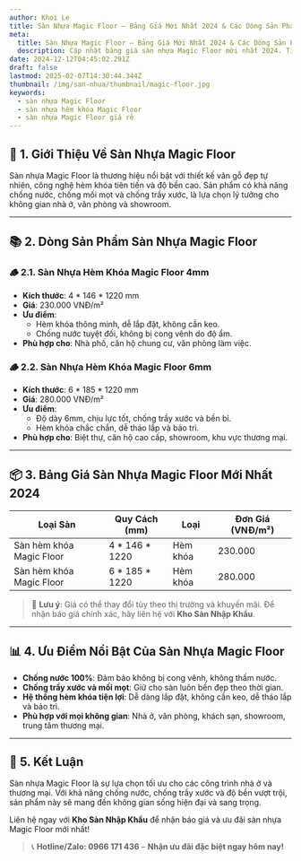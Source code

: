 ```yaml
---
author: Khoi Le
title: Sàn Nhựa Magic Floor – Bảng Giá Mới Nhất 2024 & Các Dòng Sản Phẩm Nổi Bật
meta:
  title: Sàn Nhựa Magic Floor – Bảng Giá Mới Nhất 2024 & Các Dòng Sản Phẩm Nổi Bật
  description: Cập nhật bảng giá sàn nhựa Magic Floor mới nhất 2024. Tìm hiểu chi tiết về các loại sàn Magic Floor hèm khóa và ưu điểm nổi bật.
date: 2024-12-12T04:45:02.291Z
draft: false
lastmod: 2025-02-07T14:30:44.344Z
thumbnail: /img/san-nhua/thumbnail/magic-floor.jpg
keywords:
  - sàn nhựa Magic Floor
  - sàn nhựa hèm khóa Magic Floor
  - sàn nhựa Magic Floor giá rẻ
---
```


## 📘 **1. Giới Thiệu Về Sàn Nhựa Magic Floor**  
Sàn nhựa Magic Floor là thương hiệu nổi bật với thiết kế vân gỗ đẹp tự nhiên, công nghệ hèm khóa tiên tiến và độ bền cao. Sản phẩm có khả năng chống nước, chống mối mọt và chống trầy xước, là lựa chọn lý tưởng cho không gian nhà ở, văn phòng và showroom.  

---

## 📚 **2. Dòng Sản Phẩm Sàn Nhựa Magic Floor**  

### 🪵 **2.1. Sàn Nhựa Hèm Khóa Magic Floor 4mm**  
- **Kích thước**: 4 * 146 * 1220 mm  
- **Giá**: 230.000 VNĐ/m²  
- **Ưu điểm**:  
  - Hèm khóa thông minh, dễ lắp đặt, không cần keo.  
  - Chống nước tuyệt đối, không bị cong vênh do độ ẩm.  
- **Phù hợp cho**: Nhà phố, căn hộ chung cư, văn phòng làm việc.  

### 🪵 **2.2. Sàn Nhựa Hèm Khóa Magic Floor 6mm**  
- **Kích thước**: 6 * 185 * 1220 mm  
- **Giá**: 280.000 VNĐ/m²  
- **Ưu điểm**:  
  - Độ dày 6mm, chịu lực tốt, chống trầy xước và bền bỉ.  
  - Hèm khóa chắc chắn, dễ tháo lắp và bảo trì.  
- **Phù hợp cho**: Biệt thự, căn hộ cao cấp, showroom, khu vực thương mại.  

---

## 📦 **3. Bảng Giá Sàn Nhựa Magic Floor Mới Nhất 2024**  

| **Loại Sàn**             | **Quy Cách (mm)**    | **Loại**             | **Đơn Giá (VNĐ/m²)**  |
|-------------------------|----------------------|----------------------|----------------------|
| Sàn hèm khóa Magic Floor | 4 * 146 * 1220       | Hèm khóa             | 230.000               |
| Sàn hèm khóa Magic Floor | 6 * 185 * 1220       | Hèm khóa             | 280.000               |

> 📢 **Lưu ý**: Giá có thể thay đổi tùy theo thị trường và khuyến mãi. Để nhận báo giá chính xác, hãy liên hệ với **Kho Sàn Nhập Khẩu**.  

---

## 📊 **4. Ưu Điểm Nổi Bật Của Sàn Nhựa Magic Floor**  
- **Chống nước 100%**: Đảm bảo không bị cong vênh, không thấm nước.  
- **Chống trầy xước và mối mọt**: Giữ cho sàn luôn bền đẹp theo thời gian.  
- **Hệ thống hèm khóa tiện lợi**: Dễ dàng lắp đặt, không cần keo, dễ tháo lắp và bảo trì.  
- **Phù hợp với mọi không gian**: Nhà ở, văn phòng, khách sạn, showroom, trung tâm thương mại.  

---

## 📢 **5. Kết Luận**  
Sàn nhựa Magic Floor là sự lựa chọn tối ưu cho các công trình nhà ở và thương mại. Với khả năng chống nước, chống trầy xước và độ bền vượt trội, sản phẩm này sẽ mang đến không gian sống hiện đại và sang trọng.  

Liên hệ ngay với **Kho Sàn Nhập Khẩu** để nhận báo giá và ưu đãi sàn nhựa Magic Floor mới nhất!  

> 📞 **Hotline/Zalo: 0966 171 436** – **Nhận ưu đãi đặc biệt ngay hôm nay!**
